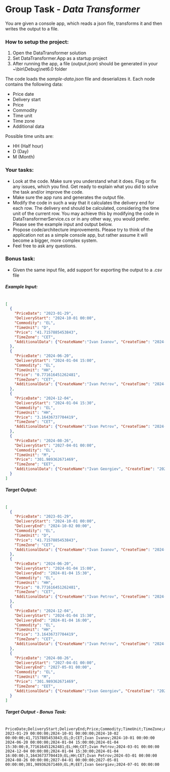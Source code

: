 # Group Task - _Data Transformer_

You are given a console app, which reads a json file, transforms it and then writes the output to a file.

### How to setup the project:
1. Open the DataTransformer solution
2. Set DataTransformer.App as a startup project
3. After running the app, a file (_output.json_) should be generated in your ~\bin\Debug\net6.0 folder

The code loads the _sample-data.json_ file and deserializes it. Each node contains the following data:
- Price date
- Delivery start
- Price
- Commodity
- Time unit
- Time zone
- Additional data

Possible time units are:
- HH (Half hour)
- D (Day)
- M (Month)

### Your tasks:
- Look at the code. Make sure you understand what it does. Flag or fix any issues, which you find. Get ready to explain what you did to solve the task and/or improve the code.
- Make sure the app runs and generates the output file.
- Modify the code in such a way that it calculates the delivery end for each row. The delivery end should be calculated, considering the time unit of the current row. You may achieve this by modifying the code in DataTransformerService.cs or in any other way, you would prefer. Please see the example input and output below.
- Propose code/architecture improvements. Please try to think of the application not as a simple console app, but rather assume it will become a bigger, more complex system.
- Feel free to ask any questions.

### Bonus task:
- Given the same input file, add support for exporting the output to a .csv file

##### Example Input:
#

```json
[
  {
    "PriceDate": "2023-01-29",
    "DeliveryStart": "2024-10-01 00:00",
    "Commodity": "EL",
    "TimeUnit": "D",
    "Price": "41.7157885453843",
    "TimeZone": "CET",
    "AdditionalData": {"CreateName":"Ivan Ivanov", "CreateTime": "2024-10-01"}
  },
  {
    "PriceDate": "2024-06-20",
    "DeliveryStart": "2024-01-04 15:00",
    "Commodity": "EL",
    "TimeUnit": "HH",
    "Price": "0.771616451262481",
    "TimeZone": "CET",
    "AdditionalData": {"CreateName":"Ivan Petrov", "CreateTime": "2024-03-01"}
  },
  {
    "PriceDate": "2024-12-04",
    "DeliveryStart": "2024-01-04 15:30",
    "Commodity": "EL",
    "TimeUnit": "HH",
    "Price": "3.16436737704419",
    "TimeZone": "CET",
    "AdditionalData": {"CreateName":"Ivan Petrov", "CreateTime": "2024-03-01"}
  },
  {
    "PriceDate": "2024-08-26",
    "DeliveryStart": "2027-04-01 00:00",
    "Commodity": "EL",
    "TimeUnit": "M",
    "Price": "301.989362671469",
    "TimeZone": "EET",
    "AdditionalData": {"CreateName":"Ivan Georgiev", "CreateTime": "2024-07-01"}
  }
]
```

##### Target Output:
#

```json
[
  {
    "PriceDate": "2023-01-29",
    "DeliveryStart": "2024-10-01 00:00",
    "DeliveryEnd": "2024-10-02 00:00",
    "Commodity": "EL",
    "TimeUnit": "D",
    "Price": "41.7157885453843",
    "TimeZone": "CET",
    "AdditionalData": {"CreateName":"Ivan Ivanov", "CreateTime": "2024-10-01"}
  },
  {
    "PriceDate": "2024-06-20",
    "DeliveryStart": "2024-01-04 15:00",
    "DeliveryEnd": "2024-01-04 15:30",
    "Commodity": "EL",
    "TimeUnit": "HH",
    "Price": "0.771616451262481",
    "TimeZone": "CET",
    "AdditionalData": {"CreateName":"Ivan Petrov", "CreateTime": "2024-03-01"}
  },
  {
    "PriceDate": "2024-12-04",
    "DeliveryStart": "2024-01-04 15:30",
    "DeliveryEnd": "2024-01-04 16:00",
    "Commodity": "EL",
    "TimeUnit": "HH",
    "Price": "3.16436737704419",
    "TimeZone": "CET",
    "AdditionalData": {"CreateName":"Ivan Petrov", "CreateTime": "2024-03-01"}
  },
  {
    "PriceDate": "2024-08-26",
    "DeliveryStart": "2027-04-01 00:00",
    "DeliveryEnd": "2027-05-01 00:00",
    "Commodity": "EL",
    "TimeUnit": "M",
    "Price": "301.989362671469",
    "TimeZone": "EET",
    "AdditionalData": {"CreateName":"Ivan Georgiev", "CreateTime": "2024-07-01"}
  }
]
```

##### Target Output - Bonus Task:
#

```csv
PriceDate;DeliveryStart;DeliveryEnd;Price;Commodity;TimeUnit;TimeZone;AdditionalData|CreateName;AdditionalData|CreateTime
2023-01-29 00:00:00;2024-10-01 00:00:00;2024-10-02 00:00:00;41,7157885453843;EL;D;CET;Ivan Ivanov;2024-10-01 00:00:00
2024-06-20 00:00:00;2024-01-04 15:00:00;2024-01-04 15:30:00;0,771616451262481;EL;HH;CET;Ivan Petrov;2024-03-01 00:00:00
2024-12-04 00:00:00;2024-01-04 15:30:00;2024-01-04 16:00:00;3,16436737704419;EL;HH;CET;Ivan Petrov;2024-03-01 00:00:00
2024-08-26 00:00:00;2027-04-01 00:00:00;2027-05-01 00:00:00;301,989362671469;EL;M;EET;Ivan Georgiev;2024-07-01 00:00:00
```
